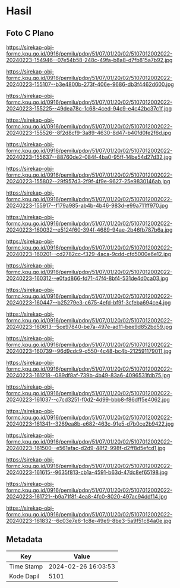 # Hasil

## Foto C Plano

https://sirekap-obj-formc.kpu.go.id/0916/pemilu/pdpr/51/07/01/20/02/5107012002022-20240223-154946--07e54b58-248c-49fa-b8a8-d7fb815a7b92.jpg

https://sirekap-obj-formc.kpu.go.id/0916/pemilu/pdpr/51/07/01/20/02/5107012002022-20240223-155107--b3e4800b-273f-406e-9686-db3f4462d600.jpg

https://sirekap-obj-formc.kpu.go.id/0916/pemilu/pdpr/51/07/01/20/02/5107012002022-20240223-155225--49dea78c-1c68-4ced-94c9-e4c42bc37c1f.jpg

https://sirekap-obj-formc.kpu.go.id/0916/pemilu/pdpr/51/07/01/20/02/5107012002022-20240223-155526--8f2d8cf9-3a89-4630-8d47-b40fd0fe2f6d.jpg

https://sirekap-obj-formc.kpu.go.id/0916/pemilu/pdpr/51/07/01/20/02/5107012002022-20240223-155637--88760de2-084f-4ba0-95ff-14be54d27d32.jpg

https://sirekap-obj-formc.kpu.go.id/0916/pemilu/pdpr/51/07/01/20/02/5107012002022-20240223-155802--29f957d3-2f9f-4f9e-9627-25e9830146ab.jpg

https://sirekap-obj-formc.kpu.go.id/0916/pemilu/pdpr/51/07/01/20/02/5107012002022-20240223-155917--f179a985-ab4b-4b46-983d-e99a711ff970.jpg

https://sirekap-obj-formc.kpu.go.id/0916/pemilu/pdpr/51/07/01/20/02/5107012002022-20240223-160032--e5124f60-394f-4689-94ae-2b46fb787b6a.jpg

https://sirekap-obj-formc.kpu.go.id/0916/pemilu/pdpr/51/07/01/20/02/5107012002022-20240223-160201--cd2782cc-f329-4aca-9cdd-cfd5000e6e12.jpg

https://sirekap-obj-formc.kpu.go.id/0916/pemilu/pdpr/51/07/01/20/02/5107012002022-20240223-160312--e0fad866-fd71-47f4-8bf4-531de4d0ca03.jpg

https://sirekap-obj-formc.kpu.go.id/0916/pemilu/pdpr/51/07/01/20/02/5107012002022-20240223-160447--b25279e3-c675-4efd-bf9f-3cfeba694ce4.jpg

https://sirekap-obj-formc.kpu.go.id/0916/pemilu/pdpr/51/07/01/20/02/5107012002022-20240223-160613--5ce97840-be7a-497e-ad11-bee9d852bd59.jpg

https://sirekap-obj-formc.kpu.go.id/0916/pemilu/pdpr/51/07/01/20/02/5107012002022-20240223-160739--96d9cdc9-d550-4c48-bc4b-212591179011.jpg

https://sirekap-obj-formc.kpu.go.id/0916/pemilu/pdpr/51/07/01/20/02/5107012002022-20240223-161218--089df8af-739b-4b49-83a6-4096531fdb75.jpg

https://sirekap-obj-formc.kpu.go.id/0916/pemilu/pdpr/51/07/01/20/02/5107012002022-20240223-161037--c7cd3251-f0d2-4d99-bbb8-f86dff5e4062.jpg

https://sirekap-obj-formc.kpu.go.id/0916/pemilu/pdpr/51/07/01/20/02/5107012002022-20240223-161341--3269ea8b-e682-463c-91e5-d7b0ce2b9422.jpg

https://sirekap-obj-formc.kpu.go.id/0916/pemilu/pdpr/51/07/01/20/02/5107012002022-20240223-161500--e561afac-d2d9-48f2-998f-d2ff8d5efcd1.jpg

https://sirekap-obj-formc.kpu.go.id/0916/pemilu/pdpr/51/07/01/20/02/5107012002022-20240223-161615--9635f813-cb1a-4591-b63d-47dc8ef65198.jpg

https://sirekap-obj-formc.kpu.go.id/0916/pemilu/pdpr/51/07/01/20/02/5107012002022-20240223-161721--b9a71f8f-4ea8-4fc0-8020-497ac94ddf14.jpg

https://sirekap-obj-formc.kpu.go.id/0916/pemilu/pdpr/51/07/01/20/02/5107012002022-20240223-161832--6c03e7e6-1c8e-49e9-8be3-5a9f51c84a0e.jpg


## Metadata

| Key        | Value               |
| ---------- | ------------------- |
| Time Stamp | 2024-02-26 16:03:53 |
| Kode Dapil | 5101                |



